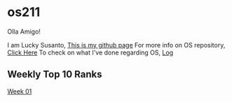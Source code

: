 # os211
Olla Amigo!

I am Lucky Susanto, [This is my github page](https://github.com/Exqrch)
For more info on OS repository, [Click Here](https://github.com/Exqrch/os211)
To check on what I've done regarding OS, [Log](https://github.com/Exqrch/os211/blob/master/TXT/mylog.txt)

## Weekly Top 10 Ranks
[Week 01](https://exqrch.github.io/os211/W01/)

